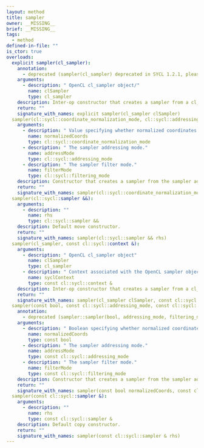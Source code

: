 ```yaml
---
layout: method
title: sampler
owner: __MISSING__
brief: __MISSING__
tags:
  - method
defined-in-file: ""
is_ctor: true
overloads:
  explicit sampler(cl_sampler):
    annotation:
      - deprecated (sampler(cl_sampler) deprecated in SYCL 1.2.1, please also provide a SYCL context)
    arguments:
      - description: " OpenCL cl_sampler object/"
        name: clSampler
        type: cl_sampler
    description: Inter-op constructor that creates a sampler from a cl_sampler object.
    return: ""
    signature_with_names: explicit sampler(cl_sampler clSampler)
  sampler(cl::sycl::coordinate_normalization_mode, cl::sycl::addressing_mode, cl::sycl::filtering_mode):
    arguments:
      - description: " Value specifying whether normalized coordinates are"
        name: normalizedCoords
        type: cl::sycl::coordinate_normalization_mode
      - description: " The sampler addressing mode."
        name: addressMode
        type: cl::sycl::addressing_mode
      - description: " The sampler filter mode."
        name: filterMode
        type: cl::sycl::filtering_mode
    description: Constructor that creates a sampler from the sampler addressing mode sampler filter mode and a boolean specifying whether normalized coordinates are enabled.
    return: ""
    signature_with_names: sampler(cl::sycl::coordinate_normalization_mode normalizedCoords, cl::sycl::addressing_mode addressMode, cl::sycl::filtering_mode filterMode)
  sampler(cl::sycl::sampler &&):
    arguments:
      - description: ""
        name: rhs
        type: cl::sycl::sampler &&
    description: Default move constructor.
    return: ""
    signature_with_names: sampler(cl::sycl::sampler && rhs)
  sampler(cl_sampler, const cl::sycl::context &):
    arguments:
      - description: " OpenCL cl_sampler object"
        name: clSampler
        type: cl_sampler
      - description: " Context associated with the OpenCL sampler object"
        name: syclContext
        type: const cl::sycl::context &
    description: Inter-op constructor that creates a sampler from a cl_sampler object
    return: ""
    signature_with_names: sampler(cl_sampler clSampler, const cl::sycl::context & syclContext)
  sampler(const bool, const cl::sycl::addressing_mode, const cl::sycl::filtering_mode):
    annotation:
      - deprecated (sampler::sampler(bool, addressing_mode, filtering_mode) deprecated. Usesampler::sampler(coordinate_normalization_mode, addressing_mode,filtering_mode) instead.)
    arguments:
      - description: " Boolean specifying whether normalized coordinates are"
        name: normalizedCoords
        type: const bool
      - description: " The sampler addressing mode."
        name: addressMode
        type: const cl::sycl::addressing_mode
      - description: " The sampler filter mode."
        name: filterMode
        type: const cl::sycl::filtering_mode
    description: Constructor that creates a sampler from the sampler addressing mode sampler filter mode and a boolean specifying whether normalized coordinates are enabled.
    return: ""
    signature_with_names: sampler(const bool normalizedCoords, const cl::sycl::addressing_mode addressMode, const cl::sycl::filtering_mode filterMode)
  sampler(const cl::sycl::sampler &):
    arguments:
      - description: ""
        name: rhs
        type: const cl::sycl::sampler &
    description: Default copy constructor.
    return: ""
    signature_with_names: sampler(const cl::sycl::sampler & rhs)
---
```

